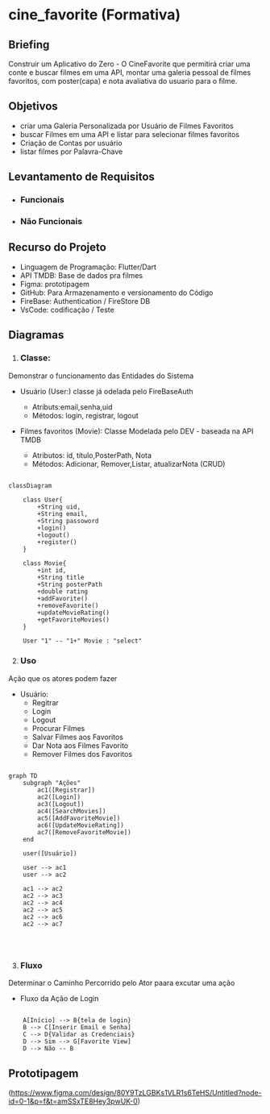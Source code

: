 # cine_favorite (Formativa)

## Briefing
Construir um Aplicativo do Zero - O CineFavorite que permitirá criar uma conte e buscar filmes em uma API,
montar uma galeria pessoal de filmes favoritos, com poster(capa) e nota avaliativa do usuario para o filme.

## Objetivos
- criar uma Galeria Personalizada por Usuário de Filmes Favoritos
- buscar Filmes em uma API e listar para selecionar filmes favoritos
- Criação de Contas por usuário
- listar filmes por Palavra-Chave

## Levantamento de Requisitos
- ### Funcionais
- ### Não Funcionais

## Recurso do Projeto
- Linguagem de Programação: Flutter/Dart
- API TMDB: Base de dados pra filmes
- Figma: prototipagem
- GitHub: Para Armazenamento e versionamento do Código
- FireBase: Authentication / FireStore DB
- VsCode: codificação / Teste

## Diagramas
1. ### Classe:
Demonstrar o funcionamento das Entidades do Sistema
- Usuário (User:) classe já odelada pelo FireBaseAuth
    - Atributs:email,senha,uid
    - Métodos: login, registrar, logout

- Filmes favoritos (Movie): Classe Modelada pelo DEV - baseada na API TMDB
    - Atributos: id, título,PosterPath, Nota
    - Métodos: Adicionar, Remover,Listar, atualizarNota
    (CRUD)

```mermaid

classDiagram

    class User{
        +String uid,
        +String email,
        +String passoword
        +login()
        +logout()
        +register()
    }

    class Movie{
        +int id,
        +String title
        +String posterPath
        +double rating
        +addFavorite()
        +removeFavorite()
        +updateMovieRating()
        +getFavoriteMovies()
    }

    User "1" -- "1+" Movie : "select"

```

2. ### Uso
Ação que os atores podem fazer
- Usuário:
    - Regitrar
    - Login
    - Logout
    - Procurar Filmes
    - Salvar Filmes aos Favoritos
    - Dar Nota aos Filmes Favorito
    - Remover Filmes dos Favoritos

``` mermaid

graph TD
    subgraph "Ações"
        ac1([Registrar])
        ac2([Login])
        ac3([Logout])
        ac4([SearchMovies])
        ac5([AddFavoriteMovie])
        ac6([UpdateMovieRating])
        ac7([RemoveFavoriteMovie])
    end

    user([Usuário])

    user --> ac1
    user --> ac2

    ac1 --> ac2
    ac2 --> ac3
    ac2 --> ac4
    ac2 --> ac5
    ac2 --> ac6
    ac2 --> ac7




``` 

3. ### Fluxo

Determinar o Caminho Percorrido pelo Ator paara excutar uma ação 

- Fluxo da Ação de Login

```mermaid

    A[Início] --> B{tela de login}
    B --> C[Inserir Email e Senha]
    C --> D{Validar as Credenciais}
    D --> Sim --> G[Favorite View]
    D --> Não -- B
```

## Prototipagem

(https://www.figma.com/design/80Y9TzLGBKs1VLR1s6TeHS/Untitled?node-id=0-1&p=f&t=amSSxTE8Hey3pwUK-0)

## 